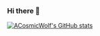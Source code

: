 ### Hi there 👋

[![ACosmicWolf's GitHub stats](https://github-readme-stats.vercel.app/api?username=acosmicwolf&show_icons=true&theme=dracula)](https://github.com/acosmicwolf)

<!--
**ACosmicWolf/ACosmicWolf** is a ✨ _special_ ✨ repository because its `README.md` (this file) appears on your GitHub profile.

Here are some ideas to get you started:

- 🔭 I’m currently working on ...
- 🌱 I’m currently learning ...
- 👯 I’m looking to collaborate on ...
- 🤔 I’m looking for help with ...
- 💬 Ask me about ...
- 📫 How to reach me: ...
- 😄 Pronouns: ...
- ⚡ Fun fact: ...
-->
